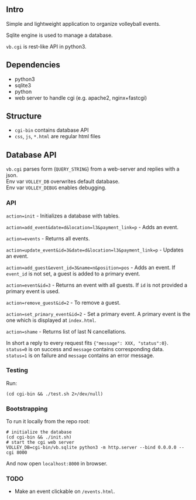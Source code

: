 ## Intro

Simple and lightweight application to organize volleyball events.

Sqlite engine is used to manage a database.

`vb.cgi` is rest-like API in python3.

## Dependencies

- python3
- sqlite3
- python
- web server to handle cgi (e.g. apache2, nginx+fastcgi)

## Structure

- `cgi-bin` contains database API
- `css`, `js`, `*.html` are regular html files

## Database API

`vb.cgi` parses form (`QUERY_STRING`) from a web-server and replies with a json.  
Env var `VOLLEY_DB` overwrites default database.  
Env var `VOLLEY_DEBUG` enables debugging.

### API

`action=init` - Initializes a database with tables.

`action=add_event&date=d&location=l3&payment_link=p` - Adds an event.

`action=events` - Returns all events.

`action=update_event&id=3&date=d&location=l3&payment_link=p` - Updates an event.

`action=add_guest&event_id=3&name=n&position=pos` - Adds an event. If `event_id` is not set, a guest is added to a primary event.

`action=event&id=3` - Returns an event with all guests. If `id` is not provided a primary event is used.

`action=remove_guest&id=2` - To remove a guest.

`action=set_primary_event&id=2` - Set a primary event. A primary event is the one which is displayed at `index.html`.

`action=shame` - Returns list of last N cancellations.

In short a reply to every request fits `{"message": XXX, "status":0}`.  
`status=0` is on success and `message` contains corresponding data.  
`status=1` is on failure and `message` contains an error message.


### Testing

Run:
```
(cd cgi-bin && ./test.sh 2>/dev/null)
```

### Bootstrapping

To run it locally from the repo root:  
```  
# initialize the database
(cd cgi-bin && ./init.sh)
# start the cgi web server
VOLLEY_DB=cgi-bin/vb.sqlite python3 -m http.server --bind 0.0.0.0 --cgi 8000
```

And now open `localhost:8000` in browser.

### TODO

- Make an event clickable on `/events.html`.


